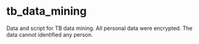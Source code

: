 # tb_data_mining
Data and script for TB data mining.
All personal data were encrypted.
The data cannot identified any person.
